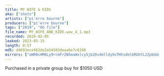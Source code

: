 ```yaml
---
title: MY WIFE & KIDS
aka: ["shots"]
artists: ["pi'erre bourne"]
producers: ["pi'erre bourne"]
tags: ["2019", "OG file"]
file_name: MY_WIFE_AND_KIDS.wav_4_1.mp3
recorded: 2019-02-05
leaked: 2023-05-15
length: 0:57
md5: d4693ece462de2a54503deaabe7c6198
mirrors: ["aHR0cHM6Ly9rcmFrZW5maWxlcy5jb20vdmlldy9uTHhsdml6RGhYL2ZpbGUuaHRtbA==", "aHR0cHM6Ly9kYnJlZS5vcmcvdi82MmRhYTQ="]
---
```

Purchased in a private group buy for $1050 USD
